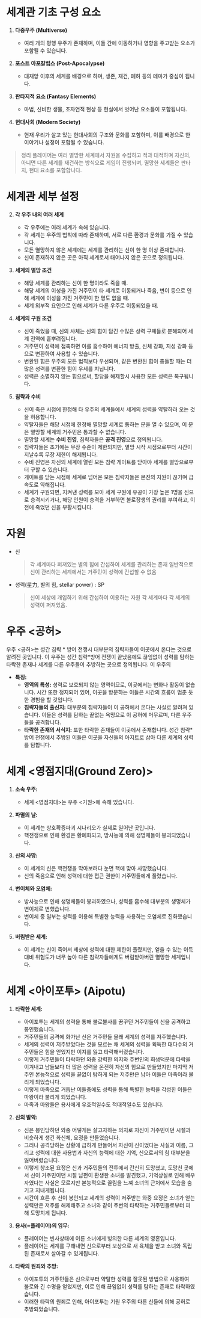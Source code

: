 # 세계관 기초 구성 요소

1. **다중우주 (Multiverse)**

   - 여러 개의 평행 우주가 존재하며, 이들 간에 이동하거나 영향을 주고받는 요소가 포함될 수 있습니다.

2. **포스트 아포칼립스 (Post-Apocalypse)**

   - 대재앙 이후의 세계를 배경으로 하며, 생존, 재건, 폐허 등의 테마가 중심이 됩니다.

3. **판타지적 요소 (Fantasy Elements)**

   - 마법, 신비한 생물, 초자연적 현상 등 현실에서 벗어난 요소들이 포함됩니다.

4. **현대사회 (Modern Society)**
   - 현재 우리가 살고 있는 현대사회의 구조와 문화를 포함하며, 이를 배경으로 한 이야기나 설정이 포함될 수 있습니다.

> 정리
> 플레이어는 여러 멸망한 세계에서 자원을 수집하고 적과 대적하며 자신의, 아니면 다른 세계를 재건하는 방식으로 게임이 진행되며,
> 멸망한 세계들은 판타지, 현대 요소를 포함합니다.

# 세계관 세부 설정

2. **각 우주 내의 여러 세계**

   - 각 우주에는 여러 세계가 속해 있습니다.
   - 각 세계는 우주의 법칙에 따라 존재하며, 서로 다른 환경과 문화를 가질 수 있습니다.
   - 모든 멸망하지 않은 세계에는 세계를 관리하는 신이 한 명 이상 존재합니다.
   - 신이 존재하지 않은 곳은 아직 세계로서 태어나지 않은 곳으로 정의됩니다.

3. **세계의 멸망 조건**

   - 해당 세계를 관리하는 신이 한 명이라도 죽을 때.
   - 해당 세계의 이성을 가진 거주민이 타 세계로 이동되거나 죽음, 변이 등으로 인해 세계에 이성을 가진 거주민이 한 명도 없을 때.
   - 세계 외부적 요인으로 인해 세계가 다른 우주로 이동되었을 때.

4. **세계의 구원 조건**

   - 신이 죽었을 때, 신의 사체는 신의 힘이 담긴 수많은 성력 구체들로 분해되어 세계 전역에 흩뿌려집니다.
   - 거주민이 성력에 접촉하면 이를 흡수하여 에너지 방출, 신체 강화, 지성 강화 등으로 변환하여 사용할 수 있습니다.
   - 변환된 힘은 우주의 모든 법칙보다 우선되며, 같은 변환된 힘이 충돌할 때는 더 많은 성력를 변환한 힘이 우세를 지닙니다.
   - 성력은 소멸하지 않는 힘으로써, 할당을 해제할시 사용한 모든 성력은 복구됩니다.

5. **침략과 수비**
   - 신이 죽은 시점에 한정해 타 우주의 세계들에서 세계의 성력을 약탈하러 오는 것을 허용합니다.
   - 약탈자들은 해당 시점에 한정해 멸망할 세계로 통하는 문을 열 수 있으며, 이 문은 멸망할 세계의 거주민은 통과할 수 없습니다.
   - 멸망할 세계는 **수비 진영**, 침략자들은 **공격 진영**으로 정의됩니다.
   - 침략자들은 초기에는 무장 수준이 제한되지만, 멸망 시작 시점으로부터 시간이 지날수록 무장 제한이 해제됩니다.
   - 수비 진영은 자신의 세계에 열린 모든 침략 게이트를 닫아야 세계를 멸망으로부터 구할 수 있습니다.
   - 게이트를 닫는 시점에 세계로 넘어온 모든 침략자들은 본진의 지원이 끊기며 급속도로 약해집니다.
   - 세계가 구원되면, 지켜낸 성력를 모아 세계 구원에 유공이 가장 높은 1명을 신으로 승격시키거나, 해당 인원이 승격을 거부하면 불로장생의 권리를 부여하고, 이전에 죽었던 신을 부활시킵니다.

# 자원

- 신

  > 각 세계마다 퍼져있는 별의 힘에 간섭하여 세계를 관리하는 존재
  > 일반적으로 신이 관리하는 세계에서는 거주민이 성력에 간섭할 수 없음

- 성력(星力, 별의 힘, stellar power) : SP
  > 신이 세상에 개입하기 위해 간섭하여 이용하는 자원
  > 각 세계마다 각 세계의 성력이 퍼져있음.

# 우주 <공허>

우주 <공허>는 성간 침략 * 방어 전쟁시 대부분의 침략자들이 이곳에서 온다는 것으로 알려진 곳입니다. 이 우주는 성간 침략*방어 전쟁이 끝났음에도 끊임없이 성력를 탐하는 타락한 존재나 세계를 다른 우주들이 추방하는 곳으로 정의됩니다. 이 우주의

- **특징:**
  - **영역의 특성:** 성력로 보호되지 않는 영역이므로, 이곳에서는 변화나 활동이 없습니다. 시간 또한 정지되어 있어, 이곳을 방문하는 이들은 시간의 흐름이 멈춘 듯한 경험을 할 것입니다.
  - **침략자들의 출신지:** 대부분의 침략자들이 이 공허에서 온다는 사실로 알려져 있습니다. 이들은 성력를 탐하는 끝없는 욕망으로 이 공허에 머무르며, 다른 우주들을 공격합니다.
  - **타락한 존재의 서식지:** 또한 타락한 존재들이 이곳에서 존재합니다. 성간 침략\*방어 전쟁에서 추방된 이들은 이곳을 자신들의 아지트로 삼아 다른 세계의 성력를 탐합니다.

# 세계 <영점지대(Ground Zero)>

1. **소속 우주:**

   - 세계 <영점지대>는 우주 <기원>에 속해 있습니다.

2. **파멸의 날:**

   - 이 세계는 상호확증파괴 시나리오가 실제로 일어난 곳입니다.
   - 핵전쟁으로 인해 환경은 황폐화되고, 방사능에 의해 생명체들이 붕괴되었습니다.

3. **신의 사망:**

   - 이 세계의 신은 핵전쟁을 막아보려다 눈먼 핵에 맞아 사망했습니다.
   - 신의 죽음으로 인해 성력에 대한 접근 권한이 거주민들에게 풀렸습니다.

4. **변이체와 오염체:**

   - 방사능으로 인해 생명체들이 붕괴하였으나, 성력를 흡수해 대부분의 생명체가 변이체로 변했습니다.
   - 변이체 중 일부는 성력를 이용해 특별한 능력을 사용하는 오염체로 진화했습니다.

5. **버림받은 세계:**
   - 이 세계는 신이 죽어서 세상에 성력에 대한 제한이 풀렸지만, 얻을 수 있는 이득 대비 위험도가 너무 높아 다른 침략자들에게도 버림받아버린 멸망한 세계입니다.

# 세계 <아이포투> (Aipotu)

1. **타락한 세계:**

   - 아이포투는 세계의 성력을 통해 불로불사를 꿈꾸던 거주민들이 신을 공격하고 봉인했습니다.
   - 거주민들의 공격에 화가난 신은 거주민들 몰래 세계의 성력를 저주했습니다.
   - 세계의 성력이 저주받았다는 것을 모르는 채 세계의 성력을 획득한 대다수의 거주민들은 힘을 얻었지만 이지를 잃고 타락해버렸습니다.
   - 이렇게 거주민들이 타락하던 와중 강력한 의지와 주변인의 희생덕분에 타락을 이겨내고 남들보다 더 많은 성력을 온전히 자신의 힘으로 만들었지만 마지막 저주인 본능적으로 성력을 끝없이 탐하게 되는 저주만은 남아 이들은 마족이라 불리게 되었습니다.
   - 이렇게 마족으로 거듭난 이들중에도 성력을 통해 특별한 능력을 각성한 이들은 마왕이라 불리게 되었습니다.
   - 마족과 마왕들은 용사에게 우호적일수도 적대적일수도 있습니다.

2. **신의 발악:**

   - 신은 봉인당하던 와중 어떻게든 살고자하는 의지로 자신이 거주민이던 시절과 비슷하게 생긴 화신체, 요정을 만들었습니다.
   - 그러나 공격당하는 상황에 급하게 만들어서 자신이 신이었다는 사실과 이름, 그리고 성력에 대한 사용법과 자신의 능력에 대한 기억, 신으로서의 힘 대부분을 잃어버렸습니다.
   - 이렇게 창조된 요정은 신과 거주민들의 전투에서 간신히 도망쳤고, 도망친 곳에서 신이 거주민이던 시절 남편이 환생한 소녀를 발견했고, 기억상실로 인해 배우자였다는 사실은 모르지만 본능적으로 끌림을 느껴 소녀의 근처에서 모습을 숨기고 지내게됩니다.
   - 시간이 흐른 후 신이 봉인되고 세계의 성력이 저주받는 와중 요정은 소녀가 얻는 성력만은 저주를 해제해주고 소녀와 같이 주변의 타락하는 거주민들로부터 피해 도망치게 됩니다.

3. **용사(=플레이어)의 임무:**

   - 플레이어는 빈사상태에 이른 소녀에게 빙의한 다른 세계의 영혼입니다.
   - 플레이어는 세계를 구해내면 신으로부터 보상으로 새 육체을 받고 소녀와 독립된 존재로서 살아갈 수 있게됩니다.

4. **타락의 원죄와 추방:**
   - 아이포투의 거주민들은 신으로부터 약탈한 성력를 잘못된 방법으로 사용하여 불로와 긴 수명을 얻었지만, 이로 인해 끊임없이 성력를 탐하는 존재로 타락하였습니다.
   - 이러한 타락의 원죄로 인해, 아이포투는 기원 우주의 다른 신들에 의해 공허로 추방되었습니다.
